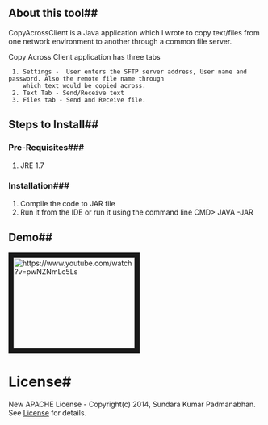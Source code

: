 ## About this tool##

CopyAcrossClient is a Java application which I wrote to copy text/files from one network environment to another through 
a common file server. 

Copy Across Client application has three tabs

     1. Settings -  User enters the SFTP server address, User name and password. Also the remote file name through
        which text would be copied across.
     2. Text Tab - Send/Receive text
     3. Files tab - Send and Receive file. 

## Steps to Install##

### Pre-Requisites###
  
1. JRE 1.7

### Installation###
  
1. Compile the code to JAR file
2. Run it from the IDE or run it using the command line
        CMD> JAVA -JAR <JAR FILE NAME>
     
     
## Demo##

<a href="http://www.youtube.com/watch?feature=player_embedded&v=pwNZNmLc5Ls" target="_blank">
<img src="http://img.youtube.com/vi/pwNZNmLc5Ls/0.jpg" alt="https://www.youtube.com/watch?v=pwNZNmLc5Ls" width="240" height="180" border="10" /></a>

# License#
New APACHE License - Copyright(c) 2014, Sundara Kumar Padmanabhan. 
See [License](http://www.apache.org/licenses/LICENSE-2.0.html) for details.
